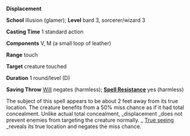  **Displacement**

**School** illusion (glamer); **Level** bard 3, sorcerer/wizard 3

**Casting Time** 1 standard action

**Components** V, M (a small loop of leather)

**Range** touch

**Target** creature touched

**Duration** 1 round/level (D)

**Saving Throw** [Will](../combat#_will) negates (harmless); **[Spell Resistance](../glossary#_spell-resistance)** yes (harmless)

The subject of this spell appears to be about 2 feet away from its true location. The creature benefits from a 50% miss chance as if it had total concealment. Unlike actual total concealment, _displacement _does not prevent enemies from targeting the creature normally. _ [True seeing](trueSeeing#_true-seeing) _reveals its true location and negates the miss chance.

